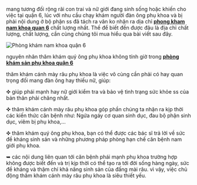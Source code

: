 <p>mang tương đối rộng rãi con trai và nữ giới đang sinh sống hoặc khiến cho việc tại quận 6, lúc với nhu cầu chạy khám người đàn ông phụ khoa và bị phải nội dung ở bộ phận ss đã tách ra vân ko nhận ra dịa chỉ <a href="http://phathaiantoanhcm.com/dia-chi-phong-kham-nam-khoa-o-quan-6-uy-tin-401.html"><strong>phong kham nam khoa quan 6</strong></a> chất lượng nhất. Thế để biết đến được đâu là địa chỉ chất lượng, chất lượng, cần cùng chúng tôi mua hiểu qua bài viết sau đây.</p>

<p><img alt="Phòng khám nam khoa quận 6" src="http://phathaiantoanhcm.com/upload/hinhanh/dia-chi-phong-kham-nam-khoa-o-quan-6-uy-tin.jpg" title="Phòng khám nam khoa quận 6" /></p>

<p>nguyên nhân thăm khám quý ông phụ khoa không tính giờ trong <a href="http://phathaiantoanhcm.com/phong-kham-phu-khoa-o-quan-6-uy-tin-phu-khoa-quan-6-278.html"><strong>phòng khám sản phụ khoa quận 6</strong></a></p>

<p>thăm khám cánh mày râu phụ khoa là việc vô cùng cần phải có hay quan trọng đối mang đàn ông hay thiếu nữ, giúp:</p>

<p>✜ giúp phái mạnh hay nữ giới kiểm tra và bảo vệ tình trạng sức khỏe ss của bản thân phải chăng nhất.</p>

<p>✜ thăm khám cánh mày râu phụ khoa góp phần chúng ta nhận ra kịp thời các kiến thức căn bệnh như: Ngứa ngáy cơ quan sinh dục, đau bộ phận sinh dục, viêm bị phụ khoa,&hellip;</p>

<p>✜ thăm khám quý ông phụ khoa, bạn có thể được các bác sĩ trả lời về sức đề kháng sinh sản và những phương pháp phòng hạn chế căn bệnh nam giới phụ khoa.</p>

<p>➥ các nội dung liên quan tới căn bệnh phái mạnh phụ khoa trường hợp không được biết đến và trị kịp thời có thể tạo ra tới đời sống hàng ngày, sức đề kháng và thậm chí khả năng sinh sản của đấng mài râu. vì vậy, việc chủ động thăm khám cánh mày râu phụ khoa là siêu thiết yếu.</p>
